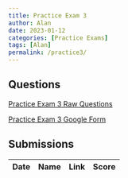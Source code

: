 ```yaml
---
title: Practice Exam 3
author: Alan
date: 2023-01-12
categories: [Practice Exams]
tags: [Alan]
permalink: /practice3/
---
```


## Questions

[Practice Exam 3 Raw Questions](/music-history/practice3qs/)

[Practice Exam 3 Google Form](https://forms.gle/5Qvy1jTPRzkh5D1o8)



## Submissions

| Date      | Name | Link | Score     | 
| :---        |    :----:  | :----: |          ---: |